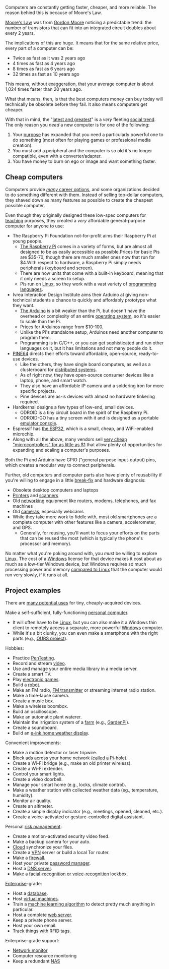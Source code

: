 
Computers are constantly getting faster, cheaper, and more reliable. The reason behind this is because of Moore's Law.

[Moore's Law](https://en.wikipedia.org/wiki/Moore's_law) was from [Gordon Moore](https://en.wikipedia.org/wiki/Gordon_Moore) noticing a predictable trend: the number of transistors that can fit into an integrated circuit doubles about every 2 years.

The implications of this are huge. It means that for the same relative price, every part of a computer can be:

- Twice as fast as it was 2 years ago
- 4 times as fast as 4 years ago
- 8 times as fast as 6 years ago
- 32 times as fast as 10 years ago

This means, without exaggeration, that your average computer is about 1,024 times faster than 20 years ago.

What that means, then, is that the best computers money can buy today will technically be obsolete before they fail. It also means computers get cheaper.

With that in mind, the "[latest and greatest](/trends/)" is a *very* fleeting [social trend](https://gainedin.site/trends/). The only reason you *need* a new computer is for one of the following:

1. Your [purpose](https://gainedin.site/purpose/) has expanded that you need a particularly powerful one to do something (most often for playing games or professional media creation).
2. You must add a peripheral and the computer is so old it's no longer compatible, even with a converter/adapter.
3. You have money to burn on ego or image and want something faster.

## Cheap computers

Computers provide [*many* career options](/goals/), and some organizations decided to do something different with them. Instead of selling top-dollar computers, they shaved down as many features as possible to create the cheapest possible computer.

Even though they originally designed these low-spec computers for [teaching](https://gainedin.site/pedagogy/) purposes, they created a *very* affordable general-purpose computer for anyone to use:

- The Raspberry Pi Foundation not-for-profit aims their Raspberry Pi at young people.
  - [The Raspberry Pi](https://www.raspberrypi.org) comes in a variety of forms, but are almost all designed to be as easily accessible as possible.Prices for basic Pis are $35-70, though there are much smaller ones now that run for $4.With respect to hardware, a Raspberry Pi simply needs peripherals (keyboard and screen).
  - There are now units that come with a built-in keyboard, meaning that it only needs a screen to setup.
  - Pis run on [Linux](/unix/), so they work with a vast variety of [programming languages](/langs/).
- Ivrea Interaction Design Institute aims their Arduino at giving non-technical students a chance to quickly and affordably prototype what they want.
  - [The Arduino](https://www.arduino.cc/en/Main/Products) is a bit weaker than the Pi, but doesn't have the overhead or complexity of an entire [operating system](/os/), so it's easier to scale than the Pi.
  - Prices for Arduinos range from $10-100.
  - Unlike the Pi's standalone setup, Arduinos need another computer to program them.
  - Programming is in C/C++, or you can get sophisticated and run other languages on it, but it has limitations and not many people do it.
- [PINE64](https://www.pine64.org/) directs their efforts toward affordable, open-source, ready-to-use devices.
  - Like the others, they have single board computers, as well as a clusterboard for [distributed systems](/dist-sys/).
  - As of right now, they have open-source consumer devices like a laptop, phone, and smart watch.
  - They also have an affordable IP camera and a soldering iron for more specific projects.
  - Pine devices are as-is devices with almost no hardware tinkering required.
- Hardkernal designs a few types of low-end, small devices.
  - ODROID is a tiny circuit board in the spirit of the Raspberry Pi.
  - ODROID-GO has a tiny screen with it and is designed as a portable [emulator console](/vm/).
- Espressif has [the ESP32](https://www.espressif.com/en/products/socs/esp32), which is a small, cheap, and WiFi-enabled microchip.
- Along with all the above, many vendors sell [very cheap "microcontrollers" for as little as $1](https://jaycarlson.net/microcontrollers/) that allow plenty of opportunities for expanding and scaling a computer's purposes.

Both the Pi and Arduino have GPIO ("general purpose input-output) pins, which creates a modular way to connect peripherals.

Further, old computers and computer parts also have plenty of reusability if you're willing to engage in a little [break-fix](/fix/) and hardware diagnosis:

- Obsolete desktop computers and laptops
- [Printers](/printer/) and [scanners](/handwriting-ocr/)
- Old [networking](/networks/) equipment like routers, modems, telephones, and fax machines
- Old [cameras](/camera/), especially webcams
- While they take more work to fiddle with, most old smartphones are a complete computer with other features like a camera, accelerometer, and GPS.
  - Generally, for reusing, you'll want to focus your efforts on the parts that can be reused the most (which is typically the phone's processor and memory).

No matter what you're poking around with, you *must* be willing to explore [Linux](/unix/). The cost of a [Windows](/windows/) license for that device makes it cost about as much as a low-tier Windows device, but Windows requires so much processing power and memory [compared to Linux](/win-unix/) that the computer would run very slowly, if it runs at all.

## Project examples

There are [many potential uses](https://github.com/Phileosopher/toolbox/) for tiny, cheaply-acquired devices.

Make a self-sufficient, fully-functioning [personal computer](/computer/).

- It will often have to be [Linux](/unix/), but you can also make it a Windows thin client to remotely access a separate, more powerful [Windows](/windows/) computer.
- While it's a bit clunky, you can even make a smartphone with the right parts (e.g., [OURS project](https://github.com/evanman83/OURS-project/)).

Hobbies:

- Practice [PenTesting](/pentest/).
- Record and stream [video](/screen/).
- Use and manage your entire media library in a media server.
- Create a smart TV.
- Play [electronic games](/game-dev/).
- Build a [robot](/robotics/).
- Make an FM radio, [FM transmitter](https://github.com/markondej/fm_transmitter) or streaming internet radio station.
- Make a time-lapse camera.
- Create a music box.
- Make a wireless boombox.
- Build an oscilloscope.
- Make an automatic plant waterer.
- Maintain the irrigation system of a [farm](https://notageni.us/plants/) (e.g., [GardenPi](https://projects-raspberry.com/gardenpi-powered-by-neptune/)).
- Create a soundboard.
- Build an [e-ink home weather display](https://github.com/kimmobrunfeldt/eink-weather-display).

Convenient improvements:

- Make a motion detector or laser tripwire.
- Block ads across your home network ([called a Pi-hole](https://pi-hole.net/)).
- Create a Wi-Fi bridge (e.g., make an old printer wireless).
- Create a Wi-Fi extender.
- Control your smart lights.
- Create a video doorbell.
- Manage your smart home (e.g., locks, climate control).
- Make a weather station with collected weather data (eg., temperature, humidity).
- Monitor air quality.
- Create an altimeter.
- Create a simple display indicator (e.g., meetings, opened, cleaned, etc.).
- Create a voice-activated or gesture-controlled digital assistant.

Personal [risk management](https://notageni.us/risk-mgmt/):

- Create a motion-activated security video feed.
- Make a backup camera for your auto.
- [Cloud](/cloud/) synchronize your files.
- Create a [VPN](/cysec/) server or build a local Tor router.
- Make a [firewall](/security/).
- Host your private [password manager](/encryption/).
- Host a [DNS server](/web-dev/).
- Make a [facial-recognition or voice-recognition](/authentication/) lockbox.

[Enterprise](/enterprise/)-grade:

- Host a [database](/database/).
- Host [virtual machines](/vm/).
- Train a [machine learning algorithm](/ml/) to detect pretty much anything in particular.
- Host a complete [web server](/web-dev/).
- Keep a private phone server.
- Host your own email.
- Track things with RFID tags.

Enterprise-grade support:

- [Network monitor](https://github.com/geerlingguy/internet-pi)
- Computer resource monitoring
- Keep a redundant [NAS](/cloud/)
